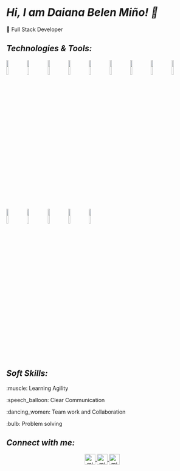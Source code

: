 # ***Hi, I am Daiana Belen Miño! 👋***

:space_invader: Full Stack Developer 

## ***Technologies & Tools:***

<code><img width="10%" src="https://seeklogo.com/images/C/css3-logo-8724075274-seeklogo.com.png"></code>
<code><img width="10%" src="https://seeklogo.com/images/H/html5-logo-EF92D240D7-seeklogo.com.png"></code>
<code><img width="10%" src="https://seeklogo.com/images/J/javascript-logo-E967E87D74-seeklogo.com.png"></code>
<code><img width="10%" src="https://seeklogo.com/images/P/python-logo-C50EED1930-seeklogo.com.png"></code>
<code><img width="10%" src="https://seeklogo.com/images/J/java-logo-7833D1D21A-seeklogo.com.png"></code>
<code><img width="10%" src="https://seeklogo.com/images/M/MySQL-logo-F6FF285A58-seeklogo.com.png"></code>
<code><img width="10%" src="https://seeklogo.com/images/M/mongodb-logo-427DDF8FDE-seeklogo.com.png"></code>
<code><img width="10%" src="https://seeklogo.com/images/P/power-bi-microsoft-logo-E4FC8DE4A9-seeklogo.com.png?v=637908007690000000"></code>
<code><img width="10%" src="https://seeklogo.com/images/B/bootstrap-5-logo-85A1F11F4F-seeklogo.com.png"></code>
<code><img width="10%" src="https://seeklogo.com/images/F/figma-logo-3C82F1B96E-seeklogo.com.png"></code>
<code><img width="10%" src="https://seeklogo.com/images/R/react-logo-7B3CE81517-seeklogo.com.png"></code>
<code><img width="10%" src="https://seeklogo.com/images/P/postman-api-platform-logo-D6B8AB9B0D-seeklogo.com.png"></code>
<code><img width="10%" src="https://seeklogo.com/images/S/spring-boot-logo-9D6125D4E7-seeklogo.com.png"></code>
<code><img width="10%" src="https://seeklogo.com/images/D/docker-logo-6D6F987702-seeklogo.com.png"></code>


## ***Soft Skills:***
   <p>:muscle: Learning Agility</p>
   <p>:speech_balloon: Clear Communication</p>
   <p>:dancing_women: Team work and Collaboration</p>
   <p>:bulb: Problem solving</p>
        
## ***Connect with me:***
    
 <p align="center">
  <a href="mailto:belcita814@gmail.com" target="blank">
    <img align="center" src="https://cdn.jsdelivr.net/npm/simple-icons@3.0.1/icons/gmail.svg" alt="midu.dev" height="28px" width="28px" />
  </a>
  <a href="https://www.linkedin.com/in/d-belen-mi%C3%B1o/" target="blank">
    <img align="center" src="https://cdn.jsdelivr.net/npm/simple-icons@3.0.1/icons/linkedin.svg" alt="midudev" height="28px" width="28px" />
  </a>
  <a href="https://www.instagram.com/belldaiana/" target="blank">
    <img align="center" src="https://cdn.jsdelivr.net/npm/simple-icons@3.0.1/icons/instagram.svg" alt="midu.dev" height="28px" width="28px" />
  </a>
</p>
<!---
belldaiana/belldaiana is a ✨ special ✨ repository because its `README.md` (this file) appears on your GitHub profile.
You can click the Preview link to take a look at your changes.
--->
